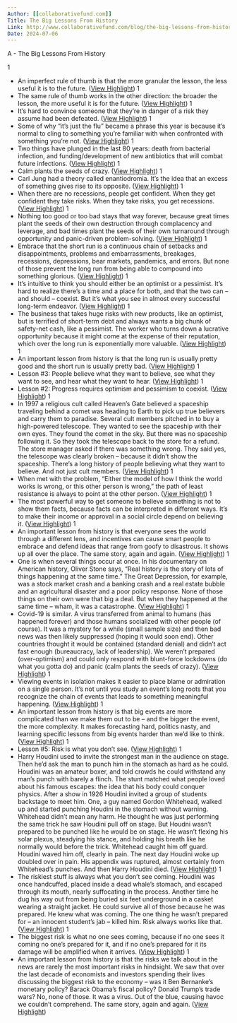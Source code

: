 ```yaml
---
Author: [[collaborativefund.com]]
Title: The Big Lessons From History
Link: http://www.collaborativefund.com/blog/the-big-lessons-from-history/
Date: 2024-07-06
---
```

A - The Big Lessons From History

1
- An imperfect rule of thumb is that the more granular the lesson, the less useful it is to the future. ([View Highlight](https://instapaper.com/read/1363887169/14658651))
1
- The same rule of thumb works in the other direction: the broader the lesson, the more useful it is for the future. ([View Highlight](https://instapaper.com/read/1363887169/14658669))
1
- It’s hard to convince someone that they’re in danger of a risk they assume had been defeated. ([View Highlight](https://instapaper.com/read/1363887169/14658678))
1
- Some of why “it’s just the flu” became a phrase this year is because it’s normal to cling to something you’re familiar with when confronted with something you’re not. ([View Highlight](https://instapaper.com/read/1363887169/14658681))
1
- Two things have plunged in the last 80 years: death from bacterial infection, and funding/development of new antibiotics that will combat future infections. ([View Highlight](https://instapaper.com/read/1363887169/14658691))
1
- Calm plants the seeds of crazy. ([View Highlight](https://instapaper.com/read/1363887169/14658698))
1
- Carl Jung had a theory called enantiodromia. It’s the idea that an excess of something gives rise to its opposite. ([View Highlight](https://instapaper.com/read/1363887169/14658699))
1
- When there are no recessions, people get confident. When they get confident they take risks. When they take risks, you get recessions. ([View Highlight](https://instapaper.com/read/1363887169/14658700))
1
- Nothing too good or too bad stays that way forever, because great times plant the seeds of their own destruction through complacency and leverage, and bad times plant the seeds of their own turnaround through opportunity and panic-driven problem-solving. ([View Highlight](https://instapaper.com/read/1363887169/14658709))
1
- Embrace that the short run is a continuous chain of setbacks and disappointments, problems and embarrassments, breakages, recessions, depressions, bear markets, pandemics, and errors.
  But none of those prevent the long run from being able to compound into something glorious. ([View Highlight](https://instapaper.com/read/1363887169/14658715))
1
- It’s intuitive to think you should either be an optimist or a pessimist. It’s hard to realize there’s a time and a place for both, and that the two can – and should – coexist. But it’s what you see in almost every successful long-term endeavor. ([View Highlight](https://instapaper.com/read/1363887169/14658724))
1
- The business that takes huge risks with new products, like an optimist, but is terrified of short-term debt and always wants a big chunk of safety-net cash, like a pessimist.
  The worker who turns down a lucrative opportunity because it might come at the expense of their reputation, which over the long run is exponentially more valuable. ([View Highlight](https://instapaper.com/read/1363887169/14658725))
1
- An important lesson from history is that the long run is usually pretty good and the short run is usually pretty bad. ([View Highlight](https://instapaper.com/read/1363887169/14658726))
1
- Lesson #3: People believe what they want to believe, see what they want to see, and hear what they want to hear. ([View Highlight](https://instapaper.com/read/1363887169/14658728))
1
- Lesson #2: Progress requires optimism and pessimism to coexist. ([View Highlight](https://instapaper.com/read/1363887169/14658729))
1
- In 1997 a religious cult called Heaven’s Gate believed a spaceship traveling behind a comet was heading to Earth to pick up true believers and carry them to paradise.
  Several cult members pitched in to buy a high-powered telescope. They wanted to see the spaceship with their own eyes.
  They found the comet in the sky. But there was no spaceship following it.
  So they took the telescope back to the store for a refund. The store manager asked if there was something wrong. They said yes, the telescope was clearly broken – because it didn’t show the spaceship.
  There’s a long history of people believing what they want to believe.
  And not just cult members. ([View Highlight](https://instapaper.com/read/1363887169/14658736))
1
- When met with the problem, “Either the model of how I think the world works is wrong, or this other person is wrong,” the path of least resistance is always to point at the other person. ([View Highlight](https://instapaper.com/read/1363887169/14658755))
1
- The most powerful way to get someone to believe something is not to show them facts, because facts can be interpreted in different ways. It’s to make their income or approval in a social circle depend on believing it. ([View Highlight](https://instapaper.com/read/1363887169/14658756))
1
- An important lesson from history is that everyone sees the world through a different lens, and incentives can cause smart people to embrace and defend ideas that range from goofy to disastrous. It shows up all over the place. The same story, again and again. ([View Highlight](https://instapaper.com/read/1363887169/14658758))
1
- One is when several things occur at once. In his documentary on American history, Oliver Stone says, “Real history is the story of lots of things happening at the same time.”
  The Great Depression, for example, was a stock market crash and a banking crash and a real estate bubble and an agricultural disaster and a poor policy response. None of those things on their own were that big a deal. But when they happened at the same time – wham, it was a catastrophe. ([View Highlight](https://instapaper.com/read/1363887169/14658760))
1
- Covid-19 is similar. A virus transferred from animal to humans (has happened forever) and those humans socialized with other people (of course). It was a mystery for a while (small sample size) and then bad news was then likely suppressed (hoping it would soon end). Other countries thought it would be contained (standard denial) and didn’t act fast enough (bureaucracy, lack of leadership). We weren’t prepared (over-optimism) and could only respond with blunt-force lockdowns (do what you gotta do) and panic (calm plants the seeds of crazy). ([View Highlight](https://instapaper.com/read/1363887169/14658761))
1
- Viewing events in isolation makes it easier to place blame or admiration on a single person. It’s not until you study an event’s long roots that you recognize the chain of events that leads to something meaningful happening. ([View Highlight](https://instapaper.com/read/1363887169/14658764))
1
- An important lesson from history is that big events are more complicated than we make them out to be – and the bigger the event, the more complexity. It makes forecasting hard, politics nasty, and learning specific lessons from big events harder than we’d like to think. ([View Highlight](https://instapaper.com/read/1363887169/14658766))
1
- Lesson #5: Risk is what you don’t see. ([View Highlight](https://instapaper.com/read/1363887169/14658768))
1
- Harry Houdini used to invite the strongest man in the audience on stage. Then he’d ask the man to punch him in the stomach as hard as he could.
  Houdini was an amateur boxer, and told crowds he could withstand any man’s punch with barely a flinch. The stunt matched what people loved about his famous escapes: the idea that his body could conquer physics.
  After a show in 1926 Houdini invited a group of students backstage to meet him. One, a guy named Gordon Whitehead, walked up and started punching Houdini in the stomach without warning.
  Whitehead didn’t mean any harm. He thought he was just performing the same trick he saw Houdini pull off on stage.
  But Houdni wasn’t prepared to be punched like he would be on stage. He wasn’t flexing his solar plexus, steadying his stance, and holding his breath like he normally would before the trick. Whitehead caught him off guard. Houdini waved him off, clearly in pain.
  The next day Houdini woke up doubled over in pain.
  His appendix was ruptured, almost certainly from Whitehead’s punches.
  And then Harry Houdini died. ([View Highlight](https://instapaper.com/read/1363887169/14658771))
1
- The riskiest stuff is always what you don’t see coming.
  Houdini was once handcuffed, placed inside a dead whale’s stomach, and escaped through its mouth, nearly suffocating in the process. Another time he dug his way out from being buried six feet underground in a casket wearing a straight jacket.
  He could survive all of those because he was prepared. He knew what was coming.
  The one thing he wasn’t prepared for – an innocent student’s jab – killed him.
  Risk always works like that. ([View Highlight](https://instapaper.com/read/1363887169/14658773))
1
- The biggest risk is what no one sees coming, because if no one sees it coming no one’s prepared for it, and if no one’s prepared for it its damage will be amplified when it arrives. ([View Highlight](https://instapaper.com/read/1363887169/14658774))
1
- An important lesson from history is that the risks we talk about in the news are rarely the most important risks in hindsight. We saw that over the last decade of economists and investors spending their lives discussing the biggest risk to the economy – was it Ben Bernanke’s monetary policy? Barack Obama’s fiscal policy? Donald Trump’s trade wars?
  No, none of those. It was a virus. Out of the blue, causing havoc we couldn’t comprehend.
  The same story, again and again. ([View Highlight](https://instapaper.com/read/1363887169/14658780))
